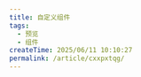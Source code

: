 ```yaml
---
title: 自定义组件
tags:
  - 预览
  - 组件
createTime: 2025/06/11 10:10:27
permalink: /article/cxxpxtqg/
---
```


<CustomComponent />
